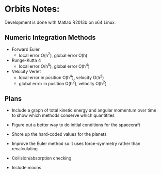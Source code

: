 Orbits Notes:
=============

Development is done with Matlab R2013b on x64 Linux. 

Numeric Integration Methods
---------------------------
+ Forward Euler 
  * local error O(h<sup>2</sup>), global error O(h)
+ Runge-Kutta 4 
  * local error O(h<sup>5</sup>), global error O(h<sup>4</sup>)
+ Velocity Verlet 
  * local error in position O(h<sup>4</sup>), velocity O(h<sup>2</sup>)
  * global error in position O(h<sup>2</sup>), velocity O(h<sup>2</sup>)

Plans
-----

+ Include a graph of total kinetic energy and angular momentum over time to show which methods conserve which quantitites

+ Figure out a better way to do initial conditions for the spacecraft

+ Shore up the hard-coded values for the planets

+ Improve the Euler method so it uses force-symmetry rather than recalculating

+ Collision/absorption checking

+ Include moons
